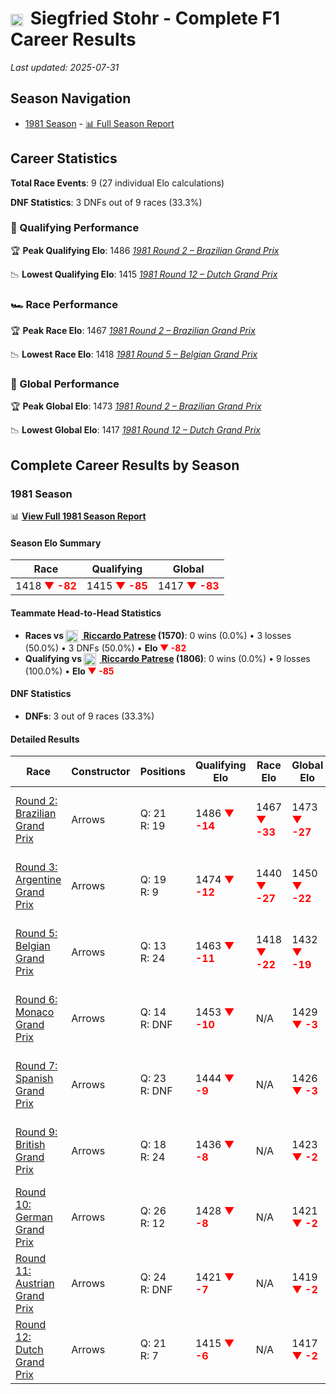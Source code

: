 # <img src="https://upload.wikimedia.org/wikipedia/commons/0/03/Flag_of_Italy.svg" alt="Italy" width="20" height="auto" style="vertical-align: middle; margin-right: 5px;" onerror="this.outerHTML='🇮🇹'; this.style.marginRight='5px';"/> Siegfried Stohr - Complete F1 Career Results

*Last updated: 2025-07-31*

## Season Navigation

- [1981 Season](#1981-season) - [📊 Full Season Report](../seasons/1981-season-report)

## Career Statistics

**Total Race Events**: 9 (27 individual Elo calculations)

**DNF Statistics**: 3 DNFs out of 9 races (33.3%)

### 🏁 Qualifying Performance

🏆 **Peak Qualifying Elo**: 1486
   *[1981 Round 2 – Brazilian Grand Prix](../seasons/1981-season-report#round-2-brazilian-grand-prix)*

📉 **Lowest Qualifying Elo**: 1415
   *[1981 Round 12 – Dutch Grand Prix](../seasons/1981-season-report#round-12-dutch-grand-prix)*

### 🏎️ Race Performance

🏆 **Peak Race Elo**: 1467
   *[1981 Round 2 – Brazilian Grand Prix](../seasons/1981-season-report#round-2-brazilian-grand-prix)*

📉 **Lowest Race Elo**: 1418
   *[1981 Round 5 – Belgian Grand Prix](../seasons/1981-season-report#round-5-belgian-grand-prix)*

### 🌟 Global Performance

🏆 **Peak Global Elo**: 1473
   *[1981 Round 2 – Brazilian Grand Prix](../seasons/1981-season-report#round-2-brazilian-grand-prix)*

📉 **Lowest Global Elo**: 1417
   *[1981 Round 12 – Dutch Grand Prix](../seasons/1981-season-report#round-12-dutch-grand-prix)*


## Complete Career Results by Season

### 1981 Season

📊 **[View Full 1981 Season Report](../seasons/1981-season-report)**

#### Season Elo Summary

| Race | Qualifying | Global |
|------|------------|--------|
| 1418 **<span style="color: red;">▼ -82</span>** | 1415 **<span style="color: red;">▼ -85</span>** | 1417 **<span style="color: red;">▼ -83</span>** |

#### Teammate Head-to-Head Statistics

- **Races vs [<img src="https://upload.wikimedia.org/wikipedia/commons/0/03/Flag_of_Italy.svg" alt="Italy" width="20" height="auto" style="vertical-align: middle; margin-right: 5px;" onerror="this.outerHTML='🇮🇹'; this.style.marginRight='5px';"/> Riccardo Patrese](riccardo-patrese) (1570)**: 0 wins (0.0%) • 3 losses (50.0%) • 3 DNFs (50.0%) • **Elo **<span style="color: red;">▼ -82</span>****
- **Qualifying vs [<img src="https://upload.wikimedia.org/wikipedia/commons/0/03/Flag_of_Italy.svg" alt="Italy" width="20" height="auto" style="vertical-align: middle; margin-right: 5px;" onerror="this.outerHTML='🇮🇹'; this.style.marginRight='5px';"/> Riccardo Patrese](riccardo-patrese) (1806)**: 0 wins (0.0%) • 9 losses (100.0%) • **Elo <span style="color: red;">▼ -85</span>**


#### DNF Statistics

- **DNFs**: 3 out of 9 races (33.3%)

#### Detailed Results

| Race | Constructor | Positions | Qualifying Elo | Race Elo | Global Elo | Teammate |
|------|-------------|-----------|----------------|----------|------------|----------|
| [Round 2: Brazilian Grand Prix](../seasons/1981-season-report#round-2-brazilian-grand-prix) | Arrows | Q: 21<br/>R: 19 | 1486 **<span style="color: red;">▼ -14</span>** | 1467 **<span style="color: red;">▼ -33</span>** | 1473 **<span style="color: red;">▼ -27</span>** | [<img src="https://upload.wikimedia.org/wikipedia/commons/0/03/Flag_of_Italy.svg" alt="Italy" width="20" height="auto" style="vertical-align: middle; margin-right: 5px;" onerror="this.outerHTML='🇮🇹'; this.style.marginRight='5px';"/> Riccardo Patrese](riccardo-patrese)<br/>Q: 4<br/>R: 3 |
| [Round 3: Argentine Grand Prix](../seasons/1981-season-report#round-3-argentine-grand-prix) | Arrows | Q: 19<br/>R: 9 | 1474 **<span style="color: red;">▼ -12</span>** | 1440 **<span style="color: red;">▼ -27</span>** | 1450 **<span style="color: red;">▼ -22</span>** | [<img src="https://upload.wikimedia.org/wikipedia/commons/0/03/Flag_of_Italy.svg" alt="Italy" width="20" height="auto" style="vertical-align: middle; margin-right: 5px;" onerror="this.outerHTML='🇮🇹'; this.style.marginRight='5px';"/> Riccardo Patrese](riccardo-patrese)<br/>Q: 9<br/>R: 7 |
| [Round 5: Belgian Grand Prix](../seasons/1981-season-report#round-5-belgian-grand-prix) | Arrows | Q: 13<br/>R: 24 | 1463 **<span style="color: red;">▼ -11</span>** | 1418 **<span style="color: red;">▼ -22</span>** | 1432 **<span style="color: red;">▼ -19</span>** | [<img src="https://upload.wikimedia.org/wikipedia/commons/0/03/Flag_of_Italy.svg" alt="Italy" width="20" height="auto" style="vertical-align: middle; margin-right: 5px;" onerror="this.outerHTML='🇮🇹'; this.style.marginRight='5px';"/> Riccardo Patrese](riccardo-patrese)<br/>Q: 4<br/>R: 23 |
| [Round 6: Monaco Grand Prix](../seasons/1981-season-report#round-6-monaco-grand-prix) | Arrows | Q: 14<br/>R: DNF | 1453 **<span style="color: red;">▼ -10</span>** | N/A | 1429 **<span style="color: red;">▼ -3</span>** | [<img src="https://upload.wikimedia.org/wikipedia/commons/0/03/Flag_of_Italy.svg" alt="Italy" width="20" height="auto" style="vertical-align: middle; margin-right: 5px;" onerror="this.outerHTML='🇮🇹'; this.style.marginRight='5px';"/> Riccardo Patrese](riccardo-patrese)<br/>Q: 5<br/>R: DNF |
| [Round 7: Spanish Grand Prix](../seasons/1981-season-report#round-7-spanish-grand-prix) | Arrows | Q: 23<br/>R: DNF | 1444 **<span style="color: red;">▼ -9</span>** | N/A | 1426 **<span style="color: red;">▼ -3</span>** | [<img src="https://upload.wikimedia.org/wikipedia/commons/0/03/Flag_of_Italy.svg" alt="Italy" width="20" height="auto" style="vertical-align: middle; margin-right: 5px;" onerror="this.outerHTML='🇮🇹'; this.style.marginRight='5px';"/> Riccardo Patrese](riccardo-patrese)<br/>Q: 12<br/>R: DNF |
| [Round 9: British Grand Prix](../seasons/1981-season-report#round-9-british-grand-prix) | Arrows | Q: 18<br/>R: 24 | 1436 **<span style="color: red;">▼ -8</span>** | N/A | 1423 **<span style="color: red;">▼ -2</span>** | [<img src="https://upload.wikimedia.org/wikipedia/commons/0/03/Flag_of_Italy.svg" alt="Italy" width="20" height="auto" style="vertical-align: middle; margin-right: 5px;" onerror="this.outerHTML='🇮🇹'; this.style.marginRight='5px';"/> Riccardo Patrese](riccardo-patrese)<br/>Q: 10<br/>R: DNF |
| [Round 10: German Grand Prix](../seasons/1981-season-report#round-10-german-grand-prix) | Arrows | Q: 26<br/>R: 12 | 1428 **<span style="color: red;">▼ -8</span>** | N/A | 1421 **<span style="color: red;">▼ -2</span>** | [<img src="https://upload.wikimedia.org/wikipedia/commons/0/03/Flag_of_Italy.svg" alt="Italy" width="20" height="auto" style="vertical-align: middle; margin-right: 5px;" onerror="this.outerHTML='🇮🇹'; this.style.marginRight='5px';"/> Riccardo Patrese](riccardo-patrese)<br/>Q: 13<br/>R: DNF |
| [Round 11: Austrian Grand Prix](../seasons/1981-season-report#round-11-austrian-grand-prix) | Arrows | Q: 24<br/>R: DNF | 1421 **<span style="color: red;">▼ -7</span>** | N/A | 1419 **<span style="color: red;">▼ -2</span>** | [<img src="https://upload.wikimedia.org/wikipedia/commons/0/03/Flag_of_Italy.svg" alt="Italy" width="20" height="auto" style="vertical-align: middle; margin-right: 5px;" onerror="this.outerHTML='🇮🇹'; this.style.marginRight='5px';"/> Riccardo Patrese](riccardo-patrese)<br/>Q: 10<br/>R: DNF |
| [Round 12: Dutch Grand Prix](../seasons/1981-season-report#round-12-dutch-grand-prix) | Arrows | Q: 21<br/>R: 7 | 1415 **<span style="color: red;">▼ -6</span>** | N/A | 1417 **<span style="color: red;">▼ -2</span>** | [<img src="https://upload.wikimedia.org/wikipedia/commons/0/03/Flag_of_Italy.svg" alt="Italy" width="20" height="auto" style="vertical-align: middle; margin-right: 5px;" onerror="this.outerHTML='🇮🇹'; this.style.marginRight='5px';"/> Riccardo Patrese](riccardo-patrese)<br/>Q: 10<br/>R: DNF |

